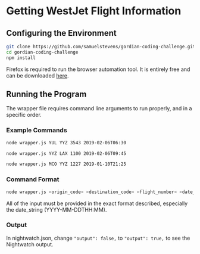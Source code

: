 # Getting WestJet Flight Information

## Configuring the Environment

```bash
git clone https://github.com/samuelstevens/gordian-coding-challenge.git
cd gordian-coding-challenge
npm install
```

Firefox is required to run the browser automation tool. It is entirely free and can be downloaded [here](https://www.mozilla.org/en-US/firefox/new/).

## Running the Program

The wrapper file requires command line arguments to run properly, and in a specific order.

### Example Commands

```bash
node wrapper.js YUL YYZ 3543 2019-02-06T06:30

node wrapper.js YYZ LAX 1100 2019-02-06T09:45

node wrapper.js MCO YYZ 1227 2019-01-10T21:25
```

### Command Format

```bash
node wrapper.js <origin_code> <destination_code> <flight_number> <date_string>
```

All of the input must be provided in the exact format described, especially the date_string (YYYY-MM-DDTHH:MM).

### Output

In nightwatch.json, change `"output": false,` to `"output": true,` to see the Nightwatch output.
